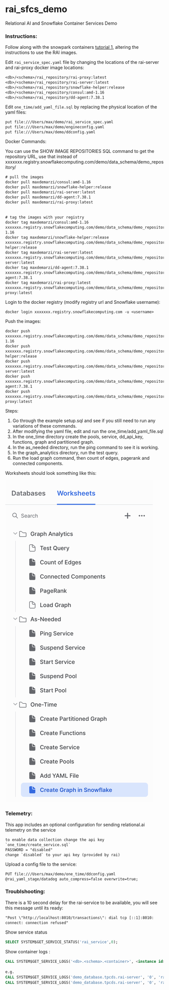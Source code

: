 # rai_sfcs_demo
Relational AI and Snowflake Container Services Demo


### Instructions:


Follow along with the snowpark containers [tutorial 1](https://docs.snowflake.com/en/LIMITEDACCESS/snowpark-containers/tutorials/tutorial-1), altering the instructions to use the RAI images.


Edit `rai_service_spec.yaml` file by changing the locations of the rai-server and rai-proxy docker image locations:

	<db>/<schema>/rai_repository/rai-proxy:latest
	<db>/<schema>/rai_repository/rai-server:latest
	<db>/<schema>/rai_repository/snowflake-helper:release
	<db>/<schema>/rai_repository/consul:amd-1.16
	<db>/<schema>/rai_repository/dd-agent:7.38.1
	
Edit `one_time/add_yaml_file.sql` by replacing the physical location of the yaml files:

	put file:///Users/max/demo/rai_service_spec.yaml
	put file:///Users/max/demo/engineconfig.yaml
	put file:///Users/max/demo/ddconfig.yaml

Docker Commands:

You can use the SHOW IMAGE REPOSITORIES SQL command to get the repository URL, use that instead of xxxxxxx.registry.snowflakecomputing.com/demo/data_schema/demo_repository/

	# pull the images
	docker pull maxdemarzi/consul:amd-1.16
	docker pull maxdemarzi/snowflake-helper:release
	docker pull maxdemarzi/rai-server:latest
	docker pull maxdemarzi/dd-agent:7.38.1
	docker pull maxdemarzi/rai-proxy:latest


	# tag the images with your registry
	docker tag maxdemarzi/consul:amd-1.16 xxxxxxx.registry.snowflakecomputing.com/demo/data_schema/demo_repository/consul:amd-1.16
	docker tag maxdemarzi/snowflake-helper:release xxxxxxx.registry.snowflakecomputing.com/demo/data_schema/demo_repository/snowflake-helper:release
	docker tag maxdemarzi/rai-server:latest xxxxxxx.registry.snowflakecomputing.com/demo/data_schema/demo_repository/rai-server:latest
	docker tag maxdemarzi/dd-agent:7.38.1 xxxxxxx.registry.snowflakecomputing.com/demo/data_schema/demo_repository/dd-agent:7.38.1
	docker tag maxdemarzi/rai-proxy:latest xxxxxxx.registry.snowflakecomputing.com/demo/data_schema/demo_repository/rai-proxy:latest



Login to the docker registry (modify registry url and Snowflake username):

	docker login xxxxxxx.registry.snowflakecomputing.com -u <username>

Push the images:

	docker push xxxxxxx.registry.snowflakecomputing.com/demo/data_schema/demo_repository/consul:amd-1.16
	docker push xxxxxxx.registry.snowflakecomputing.com/demo/data_schema/demo_repository/snowflake-helper:release
	docker push xxxxxxx.registry.snowflakecomputing.com/demo/data_schema/demo_repository/rai-server:latest
	docker push xxxxxxx.registry.snowflakecomputing.com/demo/data_schema/demo_repository/dd-agent:7.38.1
	docker push xxxxxxx.registry.snowflakecomputing.com/demo/data_schema/demo_repository/rai-proxy:latest
			

Steps:

1. Go through the example setup.sql and see if you still need to run any variations of these commands.
2. After modifying the yaml file, edit and run the one_time/add_yaml_file.sql
3. In the one_time directory create the pools, service, dd_api_key, functions, graph and partitioned graph.
4. In the as_needed directory, run the ping command to see it is working.
5. In the graph_analytics directory, run the test query.
6. Run the load graph command, then count of edges, pagerank and connected components.

Worksheets should look something like this:

![Snowflake Worksheets](worksheets.png)

### Telemetry:

This app includes an optional configuration for sending relational.ai telemetry on the service

	to enable data collection change the api key `one_time/create_service.sql`
	PASSWORD = "disabled"
	change `disabled` to your api key (provided by rai)

Upload a config file to the service:

	PUT file:///Users/max/demo/one_time/ddconfig.yaml @rai_yaml_stage/datadog auto_compress=false overwrite=true;

### Troublshooting:

There is a 10 second delay for the rai-service to be available, you will see this message until its ready:
	
	"Post \"http://localhost:8010/transactions\": dial tcp [::1]:8010: connect: connection refused"

Show service status
```sql 
SELECT SYSTEM$GET_SERVICE_STATUS('rai_service',0);
```

Show container logs :
```sql 
CALL SYSTEM$GET_SERVICE_LOGS('<db>.<schema>.<container>', <instance id>, <container name>, <log lines>);

e.g.
CALL SYSTEM$GET_SERVICE_LOGS('demo_database.tpcds.rai-server', '0', 'rai-server', 1000);
CALL SYSTEM$GET_SERVICE_LOGS('demo_database.tpcds.rai-server', '0', 'rai-proxy', 1000);
```
